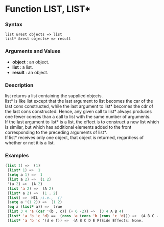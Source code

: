 <!-- Generated on 05/10/2020 by https://github.com/anto2oo/clhs-evolved -->

# Function LIST, LIST*

### Syntax
`list &rest objects => list`  
`list* &rest objects+ => result`  


### Arguments and Values
- **object** : an object.   
- **list** : a list.   
- **result** : an object.   


### Description
list returns a list containing the supplied objects.  
list* is like list except that the last argument to list becomes the car of the last cons constructed, while the last argument to list* becomes the cdr of the last cons constructed. Hence, any given call to list* always produces one fewer conses than a call to list with the same number of arguments.  
If the last argument to list* is a list, the effect is to construct a new list which is similar, but which has additional elements added to the front corresponding to the preceding arguments of list*.  
If list* receives only one object, that object is returned, regardless of whether or not it is a list.



### Examples
```lisp 
(list 1) =>  (1)
 (list* 1) =>  1
 (setq a 1) =>  1
 (list a 2) =>  (1 2)
 '(a 2) =>  (A 2)
 (list 'a 2) =>  (A 2)
 (list* a 2) =>  (1 . 2)
 (list) =>  NIL ;i.e.,  ()
 (setq a '(1 2)) =>  (1 2)
 (eq a (list* a)) =>  true
 (list 3 4 'a (car '(b . c)) (+ 6 -2)) =>  (3 4 A B 4)
 (list* 'a 'b 'c 'd) ==  (cons 'a (cons 'b (cons 'c 'd))) =>  (A B C . D)
 (list* 'a 'b 'c '(d e f)) =>  (A B C D E F)Side Effects: None.
```
